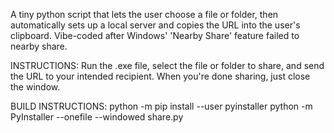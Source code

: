 A tiny python script that lets the user choose a file or folder, then automatically sets up a local server and copies the URL into the user's clipboard. Vibe-coded after Windows' 'Nearby Share' feature failed to nearby share. 

INSTRUCTIONS:
Run the .exe file, select the file or folder to share, and send the URL to your intended recipient. When you're done sharing, just close the window.

BUILD INSTRUCTIONS:
python -m pip install --user pyinstaller
python -m PyInstaller --onefile --windowed share.py

